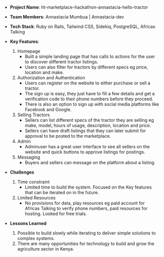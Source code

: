 - **Project Name**: ht-marketplace-hackathon-annastacia-hello-tractor
- **Team Members**: Annastacia Mumbua | Annastacia-dev
- **Tech Stack**: Ruby on Rails, Tailwind CSS, Sidekiq, PostgreSQL, Africas Talking
- **Key Features**:
    1. Homepage
       - Built a simple landing page that has calls to actions for the user to discover different tractor listings.
       - Users can also filter for tractors by different specs eg price, location and make.
    2. Authorization and Authentication
       - Users can register on the website to either purchase or sell a tractor.
       - The sign up is easy, they just have to fill a few details and get a verification code to their phone numbers before they proceed.
       - There is also an option to sign up with social media platforms like Facebook and Google.
    3. Selling Tractors
       - Sellers can list different specs of the tractor they are selling eg make, model, hours of usage, description, location and price.
       - Sellers can have draft listings that they can later submit for approval to be posted to the marketplace.
     4. Admin
         - Adminuser has a great user interface to see all sellers on the website and quick buttons to approve listings for postings.
     5. Messaging
         - Buyers and sellers can message on the platform about a listing.
       
    
- **Challenges**
    1. Time constraint
       - Limited time to build the system. Focused on the Key features that can be iterated on in the future.
    2. Limited Resources
       - No provisions for data, play resources eg paid account for Africas Talking to verify phone numbers, paid resources for hosting. Looked for free trials.
- **Lessons Learned**
     1. Possible to build slowly while iterating to deliver simple solutions to complex systems.
     2. There are many opportunities for technology to build and grow the agriculture sector in Kenya.

